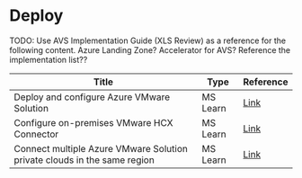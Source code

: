# Deploy

TODO: Use AVS Implementation Guide (XLS Review) as a reference for the following content.
Azure Landing Zone?
Accelerator for AVS?
Reference the implementation list??

| Title | Type | Reference |
| --- | --- | --- |
| Deploy and configure Azure VMware Solution | MS Learn | [Link](https://learn.microsoft.com/azure/azure-vmware/deploy-azure-vmware-solution) |
|Configure on-premises VMware HCX Connector  | MS Learn | [Link](https://learn.microsoft.com/en-us/azure/azure-vmware/configure-vmware-hcx?source=recommendations) |
| Connect multiple Azure VMware Solution private clouds in the same region | MS Learn | [Link](https://learn.microsoft.com/en-us/azure/azure-vmware/connect-multiple-private-clouds-same-region?source=recommendations) |